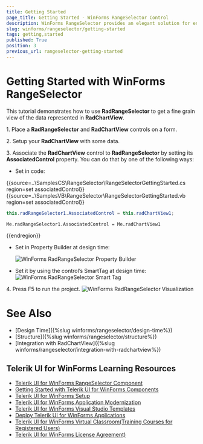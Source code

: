 ```yaml
---
title: Getting Started
page_title: Getting Started - WinForms RangeSelector Control
description: WinForms RangeSelector provides an elegant solution for end-users to select range (in percentages) and these percentages could be mapped to any kind of visually represented data. 
slug: winforms/rangeselector/getting-started
tags: getting,started
published: True
position: 3
previous_url: rangeselector-getting-started
---
```


# Getting Started with WinForms RangeSelector

This tutorial demonstrates how to use __RadRangeSelector__ to get a fine grain view of the data represented in __RadChartView__.

1\. Place a __RadRangeSelector__ and __RadChartView__ controls on a form.

2\. Setup your __RadChartView__ with some data.

3\. Associate the __RadChartView__ control to __RadRangeSelector__ by setting its __AssociatedControl__ property. You can do that by one of the following ways:

* Set in code:

{{source=..\SamplesCS\RangeSelector\RangeSelectorGettingStarted.cs region=set associatedControl}} 
{{source=..\SamplesVB\RangeSelector\RangeSelectorGettingStarted.vb region=set associatedControl}} 

````C#
this.radRangeSelector1.AssociatedControl = this.radChartView1;

````
````VB.NET
Me.radRangeSelector1.AssociatedControl = Me.radChartView1

````

{{endregion}}

* Set in Property Builder at design time:

    ![WinForms RadRangeSelector Property Builder](images/rangeselector-getting-started001.png)

* Set it by using the control’s SmartTag at design time:
    ![WinForms RadRangeSelector Smart Tag ](images/rangeselector-getting-started002.png)

4\. Press F5 to run the project.
    ![WinForms RadRangeSelector Visualization](images/rangeselector-getting-started003.gif)

# See Also

* [Design Time]({%slug winforms/rangeselector/design-time%})
* [Structure]({%slug winforms/rangeselector/structure%})
* [Integration with RadChartView]({%slug winforms/rangeselector/integration-with-radchartview%})

## Telerik UI for WinForms Learning Resources
* [Telerik UI for WinForms RangeSelector Component](https://www.telerik.com/products/winforms/rangeselector.aspx)
* [Getting Started with Telerik UI for WinForms Components](https://docs.telerik.com/devtools/winforms/getting-started/first-steps)
* [Telerik UI for WinForms Setup](https://docs.telerik.com/devtools/winforms/installation-and-upgrades/installing-on-your-computer)
* [Telerik UI for WinForms Application Modernization](https://docs.telerik.com/devtools/winforms/winforms-converter/overview)
* [Telerik UI for WinForms Visual Studio Templates](https://docs.telerik.com/devtools/winforms/visual-studio-integration/visual-studio-templates)
* [Deploy Telerik UI for WinForms Applications](https://docs.telerik.com/devtools/winforms/deployment-and-distribution/application-deployment)
* [Telerik UI for WinForms Virtual Classroom(Training Courses for Registered Users)](https://learn.telerik.com/learn/course/external/view/elearning/17/telerik-ui-for-winforms)
* [Telerik UI for WinForms License Agreement)](https://www.telerik.com/purchase/license-agreement/winforms-dlw-s)

